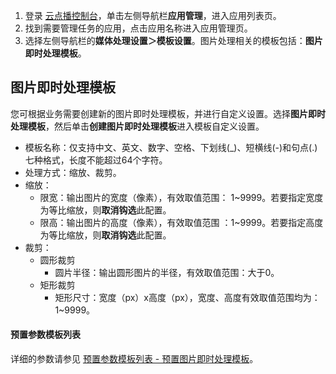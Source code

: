 1. 登录 [云点播控制台](https://console.cloud.tencent.com/vod)，单击左侧导航栏**应用管理**，进入应用列表页。
2. 找到需要管理任务的应用，点击应用名称进入应用管理页。
3. 选择左侧导航栏的**媒体处理设置＞模板设置**。图片处理相关的模板包括：**图片即时处理模板**。


## 图片即时处理模板

您可根据业务需要创建新的图片即时处理模板，并进行自定义设置。选择**图片即时处理模板**，然后单击**创建图片即时处理模板**进入模板自定义设置。
+ 模板名称：仅支持中文、英文、数字、空格、下划线(_)、短横线(-)和句点(.)七种格式，长度不能超过64个字符。
+ 处理方式：缩放、裁剪。
+ 缩放：
	+ 限宽：输出图片的宽度（像素），有效取值范围： 1~9999。若要指定宽度为等比缩放，则**取消钩选**此配置。
	+ 限高：输出图片的高度（像素），有效取值范围 ：1~9999。若要指定高度为等比缩放，则**取消钩选**此配置。
+ 裁剪：
	+ 圆形裁剪
		+ 圆片半径：输出圆形图片的半径，有效取值范围：大于0。
	+ 矩形裁剪
		+ 矩形尺寸：宽度（px）x高度（px），宽度、高度有效取值范围均为： 1~9999。

#### 预置参数模板列表
详细的参数请参见 [预置参数模板列表 - 预置图片即时处理模板](https://cloud.tencent.com/document/product/266/73662)。
